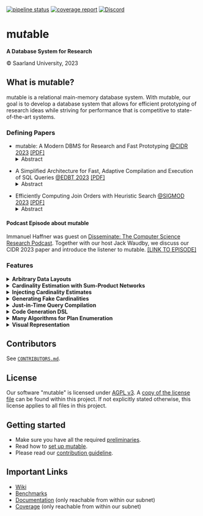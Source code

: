 [![pipeline status](https://gitlab.cs.uni-saarland.de/bigdata/mutable/mutable/badges/main/pipeline.svg)](https://gitlab.cs.uni-saarland.de/bigdata/mutable/mutable/-/commits/main)
[![coverage report](https://gitlab.cs.uni-saarland.de/bigdata/mutable/mutable/badges/main/coverage.svg)](http://deeprig02.cs.uni-saarland.de/mutable/coverage/)
[![Discord](https://img.shields.io/discord/692292755422052372?label=Discord&logo=Discord&style=flat)](https://discord.gg/JHwTZ24)

# mu*t*able
**A Database System for Research**

© Saarland University, 2023

## What is mu*t*able?

mu*t*able is a relational main-memory database system.
With mu*t*able, our goal is to develop a database system that allows for efficient prototyping of research ideas while
striving for performance that is competitive to state-of-the-art systems.

### Defining Papers

- mu*t*able: A Modern DBMS for Research and Fast Prototyping [@CIDR 2023](https://www.cidrdb.org/cidr2023/index.html) [[PDF]](https://bigdata.uni-saarland.de/publications/Haffner,%20Dittrich%20-%20mutable:%20A%20Modern%20DBMS%20for%20Research%20and%20Fast%20Prototyping%20@CIDR2023.pdf)
  <details><summary>Abstract</summary>
  <blockquote>
  Few to zero DBMSs provide extensibility together with implementations of modern concepts, like query compilation for example. We see this as an impeding factor in academic research in our domain. Therefore, in this work, we present mutable, a system developed at our group, that is fitted to academic research and education. mutable features a modular design, where individual components can be composed to form a complete system. Each component can be replaced by an alternative implementation, thereby mutating the system. Our fine-granular design of components allows for precise mutation of the system. Metaprogramming and just-in-time compilation are used to remedy abstraction overheads. In this demo, we present the high-level design goals of mutable, discuss our vision of a modular design, present some of the components, provide an outlook to research we conducted within mutable, and demonstrate some developer-facing features.
  </blockquote>
  <sup>
  <pre>
  @inproceedings{haffner23mutable,
      author    = {Haffner, Immanuel and Dittrich, Jens},
      title     = {mu\emph{t}able: A Modern DBMS for Research and Fast Prototyping},
      year      = {2023},
      publisher = {cidrdb.org}
  }
  </pre>
  </sup>
</details>

- A Simplified Architecture for Fast, Adaptive Compilation and Execution of SQL Queries [@EDBT 2023](http://edbticdt2023.cs.uoi.gr/?contents=accepted-papers-research-track.html) [[PDF]](https://bigdata.uni-saarland.de/publications/Haffner,%20Dittrich%20-%20A%20Simplified%20Architecture%20for%20Fast,%20Adaptive%20Compilation%20and%20Execution%20of%20SQL%20Queries%20@EDBT2023.pdf)
  <details><summary>Abstract</summary>
  <blockquote>
  Query compilation is crucial to efficiently execute query plans. In the past decade, we have witnessed considerable progress in this field, including compilation with LLVM, adaptively switching from interpretation to compiled code, as well as adaptively switching from non-optimized to optimized code. All of these ideas aim to reduce latency and/or increase throughput. However, these approaches require immense engineering effort, a considerable part of which includes reengineering very fundamental techniques from the compiler construction community, like register allocation or machine code generation - techniques studied in this field for decades.
  In this paper, we argue that we should design compiling query engines conceptually very differently: rather than racing against the compiler construction community - a race we cannot win in the long run - we argue that code compilation and execution techniques should be fully delegated to an existing engine rather than being reinvented by database architects. By carefully choosing a suitable code compilation and execution engine we are able to get just-in-time code compilation (including the full range from non-optimized to fully optimized code) as well as adaptive execution in the sense of dynamically replacing code at runtime - for free! Moreover, as we rely on the vibrant compiler construction community, it is foreseeable that we will easily benefit from future improvements without any additional engineering effort. We propose this conceptual architecture using WebAssembly and V8 as an example. In addition, we implement this architecture as part of a real database system: mutable. We provide an extensive experimental study using TPC-H data and queries. Our results show that we are able to match or even outperform state-of-the-art systems like HyPer.
  </blockquote>
  <sup>
  <pre>
  @inproceedings{haffner23simplified,
      author    = {Haffner, Immanuel and Dittrich, Jens},
      title     = {A Simplified Architecture for Fast, Adaptive Compilation and Execution of SQL Queries},
      year      = {2023},
      booktitle = {Proceedings of the 26th International Conference on Extending Database
                   Technology, {EDBT} 2023, Ioannina, Greece, March 28 - March 31, 2023},
      publisher = {OpenProceedings.org}
  }
  </pre>
  </sup>
</details>

- Efficiently Computing Join Orders with Heuristic Search [@SIGMOD 2023](https://2023.sigmod.org/info-coming-soon.shtml) [[PDF]](https://bigdata.uni-saarland.de/publications/Haffner,%20Dittrich%20-%20Efficiently%20Computing%20Join%20Orders%20with%20Heuristic%20Search%20@SIGMOD2023.pdf)
  <details><summary>Abstract</summary>
  <blockquote>
  Join order optimization is one of the most fundamental problems in processing queries on relational data. It has been studied extensively for almost four decades now. Still, because of its NP hardness, no generally efficient solution exists and the problem remains an important topic of research. The scope of algorithms to compute join orders ranges from exhaustive enumeration, to combinatorics based on graph properties, to greedy search, to genetic algorithms, to recently investigated machine learning. A few works exist that use heuristic search to compute join orders. However, a theoretical argument why and how heuristic search is applicable to join order optimization is lacking. In this work, we investigate join order optimization via heuristic search. In particular, we provide a strong theoretical framework, in which we reduce join order optimization to the shortest path problem. We then thoroughly analyze the properties of this problem and the applicability of heuristic search. We devise crucial optimizations to make heuristic search tractable. We implement join ordering via heuristic search in a real DBMS and conduct an extensive empirical study. Our findings show that for star- and clique-shaped queries, heuristic search finds optimal plans an order of magnitude faster than current state of the art. Our suboptimal solutions further extend the cost/time Pareto frontier.
  </blockquote>
  <sup>
  <pre>
  @inproceedings{haffner23joinorders,
      author    = {Haffner, Immanuel and Dittrich, Jens},
      title     = {Efficiently Computing Join Orders with Heuristic Search},
      year      = {2023},
      booktitle = {SIGMOD},
      publisher = {ACM}
  }
  </pre>
  </sup>
</details>


#### Podcast Episode about mu*t*able

Immanuel Haffner was guest on [Disseminate: The Computer Science Research Podcast](https://disseminatepodcast.podcastpage.io/).
Together with our host Jack Waudby, we discuss our CIDR 2023 paper and introduce the listener to mu*t*able.
[[LINK TO EPISODE]](https://disseminatepodcast.podcastpage.io/episode/immanuel-haffner-mutable-a-modern-dbms-for-research-and-fast-prototyping-21)



### Features

<details><summary><b>Arbitrary Data Layouts</b></summary>

A *domain-specific language* (DSL) to define *arbitrary* data layouts.
The DSL constructs an internal representation, that enables mu*t*able to understand the data layout and to generate optimized code to access the data.

#### Example

Assume you want to create a table with the following schema:

| <ins>id</ins> : INT(4) | name : CHAR(80) | salary : DOUBLE |
|-|-|-|

To create a **row-major** data layout for the table, in mu*t*able you can create a `DataLayout` object as shown below:

```cpp
DataLayout layout; // fresh, empty layout
auto &row = layout.add_inode( // create a row representation
    /* num_tuples= */ 1, // a row contains one tuple…
    /* stride_in_bits= */ 832 // see ①
);
row.add_leaf(
    /* type=   */ Type::Get_Integer(Type::TY_Vector, /* bytes= */ 4),
    /* idx=    */ 0, // 0 ↔ `id`
    /* offset= */ 0, // offset of `id` within a row
    /* stride= */ 0 // not applicate, element not repeated within row
);
row.add_leaf(
    /* type=   */ Type::Get_Char(Type::TY_Vector, /* characters= */ 80),
    /* idx=    */ 1, // 1 ↔ `name`
    /* offset= */ 32,
    /* stride= */ 0
);
row.add_leaf(
    /* type=   */ Type::Get_Double(Type::TY_Vector),
    /* idx=    */ 2, // 2 ↔ `salary`
    /* offset= */ 704, // 32 + 8 * 80 + 32 (pad to multiple of 64)
    /* stride= */ 0
);
row.add_leaf(
    /* type=   */ Type::Get_Bitmap(Type::TY_Vector, /* bits= */ 3), // one bit per attribute
    /* idx=    */ 3, // 3 ↔ "NULL bitmap"
    /* offset= */ 768, // 32 + 8 * 80 + 32 + 64
    /* stride= */ 0
);
```

<sup>
① The stride in bits for any `INode` must be specified at construction.
The stride is chosen, such that every row is suitably aligned to fulfill *self-alignment* of all its descendants.
Looking at the last leaf -- that for the NULL bitmap -- we see that the row must be at least 771 bits in size.
The leaf with the largest *alignment requirement* inside a row is `salary` of type `DOUBLE` with an alignment requirement of 64 bits.
Hence, we must ceil 771 to a whole multiple of 64 to accommodate sufficient space in a row *while* guaranteeing self-alignment of all leaves.
</sup>

<br>
<br>

Alternatively, we can create a *partition attributes accross* (**PAX**) layout for the table.
This is done in mu*t*able as shown below:

```cpp
DataLayout layout; // fresh, empty layout
auto &block = layout.add_inode(
    /* num_tuples= */ 704, // a PAX block contains 704 tuples…
    /* stride_in_bits= */ 512 * 1024 // and contains 512 KiB
);
block.add_leaf(
    /* type=   */ Type::Get_Integer(Type::TY_Vector, /* bytes= */ 4),
    /* idx=    */ 0, // 0 ↔ `id`
    /* offset= */ 0, // offset of `id` column within a PAX block
    /* stride= */ 32 // `id`s repreated with 32 bits stride
);
row.add_leaf(
    /* type=   */ Type::Get_Char(Type::TY_Vector, /* characters= */ 80),
    /* idx=    */ 1, // 1 ↔ `name`
    /* offset= */ 22'528, // 704 * 32
    /* stride= */ 640 // `name`s repeated with 640 bits stride
);
row.add_leaf(
    /* type=   */ Type::Get_Double(Type::TY_Vector),
    /* idx=    */ 2, // 2 ↔ `salary`
    /* offset= */ 473'088, // 704 * 32 + 704 * (8 * 80), already self-aligned
    /* stride= */ 64 // `salary`s repeated with 64 bits stride
);
row.add_leaf(
    /* type=   */ Type::Get_Bitmap(Type::TY_Vector, /* bits= */ 3), // one bit per attribute
    /* idx=    */ 3, // 3 ↔ "NULL bitmap"
    /* offset= */ 518'144, // 704 * 32 + 704 * (8 * 80) + 704 * 64
    /* stride= */ 8 // NULL bitmap repeated with stride of 8 bits ②
);
```

<sup>
② mu*t*able actually supports sub-byte strides, and we could in fact use 3 bits of stride for the NULL bitmap.
However, while sub-byte strides save memory by avoiding padding, they complicate the data acces logic.
In our example, we therefore opt for 8 bit stride to trade some unused bits for more efficient data accesses.
</sup>

<br>
<br>

It is also possible to nest `INode`s of the `DataLayout` to arbitrary depths.
This allows the creation of layouts such as *PAX-in-PAX* or *vertical partitioning*.

<br>
<br>

</details>

<details><summary><b>Cardinality Estimation with Sum-Product Networks</b></summary>

We implemented *relational sum-product networks* (RSPNs), as proposed in [DeepDB](http://www.vldb.org/pvldb/vol13/p992-hilprecht.pdf), in mu*t*able.
We achieve a relatively efficient implementation by implementing RSPN logic with [Eigen, a "C++ template library for linear algebra"](https://eigen.tuxfamily.org/index.php?title=Main_Page).

After loading data into a database, you can manually trigger training of RSPNs with our built-in command `\learn_spns`.
Documentation on the implementation of vanilla *sum-product networks* (SPNs) can be found [here](src/util/README.md) and the
database specific extension making them RSPNs can be found [here](src/catalog/README.md).

Disclaimer: Currently we have not yet implemented automatic updates of SPNs and string support. These are future tasks.


<br>
<br>

</details>

<details><summary><b>Injecting Cardinality Estimates</b></summary>

mu*t*able provides a method to inject cardinality estimates into the system, that will then be used for query optimization.
The cardinality estimates are specified in a JSON format, that is best described by an example.
Consider the following example query:

```sql
-- in database `demo`
SELECT COUNT(*)
FROM R, S, T
WHERE R.sid = S.id AND S.tid = T.id AND
      R.x > 42 AND S.y < 13;
```

There are up to six intermediate results that can occur during join ordering, namely {$R$}, {$S$}, {$T$}, {$R,S$}, {$S,T$}, and {$R,S,T$}, omitting Cartesian products.
We can specify the cardinality estimates that should be provided to the cardinality estimation component by providing the following JSON file to mu*t*able.

```json
{
    "demo": [
        { "relations": ["R"], "size": 9081},
        { "relations": ["S"], "size": 8108},
        { "relations": ["T"], "size": 361},
        { "relations": ["R", "S"], "size": 14447050},
        { "relations": ["S", "T"], "size": 7478},
        { "relations": ["R", "S", "T"], "size": 3374320}
    ]
}
```

When executing the above query in mu*t*able and providing the above cardinality JSON file, mu*t*able's query optimization will use these cardinalities to compute a plan.
For example, the output for the above query could be

```
ProjectionOperator {[ COUNT() :INT(8) ]}
` AggregationOperator [COUNT()] {[ COUNT() :INT(8) ]} <1>
  ` JoinOperator (R.fid_R1 = S.id) {[ R.id :INT(4), R.fid_R1 :INT(4), S.id :INT(4), S.fid_R2 :INT(4), T.id :INT(4) ]} <3.37432e+06>
    ` ScanOperator (R AS R) {[ R.id :INT(4), R.fid_R1 :INT(4) ]} <9081>
    ` JoinOperator (S.fid_R2 = T.id) {[ S.id :INT(4), S.fid_R2 :INT(4), T.id :INT(4) ]} <7478>
      ` ScanOperator (S AS S) {[ S.id :INT(4), S.fid_R2 :INT(4) ]} <8108>
      ` ScanOperator (T AS T) {[ T.id :INT(4) ]} <361>
```
 At the very end of each line, you find the cardinality estimates for the intermediate result produced by each operator, located in angular brackets `<,>`.

To provide such a cardinality file to mu*t*able, use the following command line arguments:

```sh
--cardinality-estimator Injected --use-cardinality-file "/path/to/file.json"
```

Intermediate results for which *no cardinality estimate* is specified will fall back to Cartesian product and print a warning to `stderr`.

<br>
<br>

</details>

<details><summary><b>Generating Fake Cardinalities</b></summary>

Generating fake cardinality estimates (sometimes called fake statistics) is useful to steer, test, or evaluate the query optimization process.

Therefore, we have built a tool `cardianlity_gen` that randomly generates cardinalities for all subsets of relations.
These cardinalities are output in JSON, in the format that is suitable for cardinality injection (see our **Injecting Cardinality Estimates** feature).

Our `cardinality_gen` takes as input a SQL file defining the database schema and a SQL query.
First, it constructs the query's query graph.
Along the graph, it then enumerates all subsets of joined relations using an efficient graph algorithm to enumerate all *connected subgraphs* (CSGs).
This is done in a bottom-up fashion, e.g. the cardinality of {$A$,$B$} is generated *after* the cardinalities for $A$ and $B$ have been generated.
Further, all cardinalities are generated to be *sane*, e.g. |$A\Join B$| must never be larger than $|A| * |B|$.

The randomized generation of cardinalities with `cardinality_gen` can be steered through command line arguments.
See `--help` for a complete list of parameters.
Important mentions are `--alpha` to steer the skew of join selectivities and `--uncorrelated` to decide whether to generate pairwise independent (uncorrelated) join selectivities.
Note, that pairwise independent join selectivities are practically impossible and with *too small* cardinalities, slight deviations from pairwise independent may manifest.

<br>
<br>

</details>

<details><summary><b>Just-in-Time Query Compilation</b></summary>

We initially created mu*t*able to enable our research on *just-in-time* (JIT) compilation of SQL queries to WebAssembly (Wasm).
By now, mu*t*able has a dedicated Wasm backend that performs very fast JIT compilation to Wasm and that delegates the generated Wasm code on to the embedded V8 engine for execution.
V8 takes care of JIT compiling Wasm to machine code, of applying compiler optimizations, and of adaptively switching from unoptimized to optimized code while the query is running.
See our EDBT 2023 paper for more information.

<br>
<br>

</details>

<details><summary><b>Code Generation DSL</b></summary>

To relief the programmer from tediously writing query compilation steps or Wasm code generation directly, we have built a *deeply-embedded domain-specific language* (deep DSL).
Our deep DSL is written in C++ and mimics C in syntax and semantics.
Our deep DSL can be mixed with regular C++ code to allow for understandable and maintainable code generation through meta programming.
This is best demonstrated by an example:

```cpp
auto gen_power(int exp)
{
    FUNCTION(power, int(int))
    {
        Var<int> res = 1;
        auto base = PARAMETER(0); // or `ThisFunction.parameter<0>()`

        while (exp > 0) {
            if (exp % 2 == 0) { // even exponent
                res = res * res; // b^(2n) = (b^n)²
                exp /= 2;
            } else { // odd exponent
                res *= base;
                exp -= 1;
            }
        }

        RETURN(res);
    }

    return power; // returns a handle to the generated `power` function
}

void demo()
{
    auto pow5 = gen_power(5);
    Var<int> a = pow5(2); // 2⁵
    Var<int> b = pow5(3); // 3⁵

    auto pow8 = gen_power(8);
    Var<int> c = pow8(2); // 2⁸
    Var<int> d = pow8(3); // 3⁸
}
```

Our DSL implements a type system that is less permissive than C/C++.
It prevents mixing signed and unsigned types, implicit casts that reduce precision, and implicit casts to/from floating-point representation.
Furthermore, our DSL supports *three-valued logic* (3VL): elements can be declared with template parameter `CanBeNull=true` to have ops perform 3VL.
This is a big relief when implementing database operator logic.
When attributes in a table are declared `NOT NULL`, then the code that would implement 3VL is actually never even generated.

<br>
<br>

</details>


<details><summary><b>Many Algorithms for Plan Enumeration</b></summary>

We have implemented a broad spectrum of algorithms for join ordering / plan enumeration.

Algorithms computing an optimal plan:

- $\textit{DP}_\textit{size}$
- $\textit{DP}_\textit{sub}$
- $\textit{DP}_\textit{ccp}$
- $\textit{TD}_\textit{basic}$
- $\textit{TD}_\textit{MinCutAGaT}$

Algorithms computing a potentially suboptimal plan:

- IK/KBZ (optimal on acyclic queries with pairwise independent join selectivities)
- *greedy operator ordering* (GOO)
- LinearizedDP: DP with search space linearization based on IK/KBZ

In addition, we have developed a novel algorithm that is based on a reduction of the join order optimization problem to heuristic search.
The plan enumeration algorithm is named `HeuristicSearch`.
See our SIGMOD 2023 paper for more information.

<br>
<br>

</details>

<details><summary><b>Visual Representation</b></summary>

mu*t*able can render some intermediate results during query processing as graphs in Graphviz, and also directly render them to PDF in case the necessary libraries are available on the system.
Flags `--astdot`, `--graphdot`, and `--plandot` render the respective query representation in Graphviz.
Then, if the Graphviz library is installed, the graph is directly rendered to PDF.
Otherwise, the *dot* representation of the graph is output.

<br>
<br>

</details>



## Contributors

See [`CONTRIBUTORS.md`](CONTRIBUTORS.md).

## License

Our software "mutable" is licensed under [AGPL v3](https://www.gnu.org/licenses/agpl-3.0.en.html).
A [copy of the license file](LICENSE) can be found within this project.
If not explicitly stated otherwise, this license applies to all files in this project.

## Getting started

- Make sure you have all the required [preliminaries](doc/preliminaries.md).
- Read how to [set up mu*t*able](doc/setup.md).
- Please read our [contribution guideline](doc/contribution-guideline.md).

## Important Links

- [Wiki](https://gitlab.cs.uni-saarland.de/bigdata/mutable/mutable/-/wikis/home)
- [Benchmarks](https://cb.mutable.uni-saarland.de/)
- [Documentation](http://deeprig02.cs.uni-saarland.de/mutable/doxy/) (only reachable from within our subnet)
- [Coverage](http://deeprig02.cs.uni-saarland.de/mutable/coverage/) (only reachable from within our subnet)
